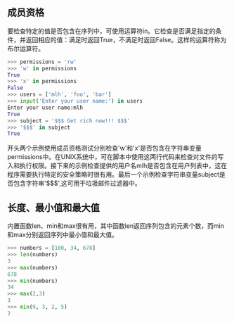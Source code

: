 ## 成员资格
要检查特定的值是否包含在序列中，可使用运算符in。它检查是否满足指定的条件，并返回相应的值：满足时返回True，不满足时返回False。这样的运算符称为布尔运算符。
```python
>>> permissions = 'rw'
>>> 'w' in permissions
True
>>> 'x' in permissions
False
>>> users = ['mlh', 'foo', 'bar']
>>> input('Enter your user name:') in users
Enter your user name:mlh
True
>>> subject = '$$$ Get rich now!!! $$$'
>>> '$$$' in subject
True
```
开头两个示例使用成员资格测试分别检查'w'和'x'是否包含在字符串变量permissions中。在UNIX系统中，可在脚本中使用这两行代码来检查对文件的写入和执行权限。接下来的示例检查提供的用户名mlh是否包含在用户列表中，这在程序需要执行特定的安全策略时很有用。最后一个示例检查字符串变量subject是否包含字符串'$$$',这可用于垃圾邮件过滤器中。

## 长度、最小值和最大值
内置函数len、min和max很有用，其中函数len返回序列包含的元素个数，而min和max分别返回序列中最小值和最大值。
```python
>>> numbers = [100, 34, 678]
>>> len(numbers)
3
>>> max(numbers)
678
>>> min(numbers)
34
>>> max(2,3)
3
>>> min(9, 3, 2, 5)
2
```